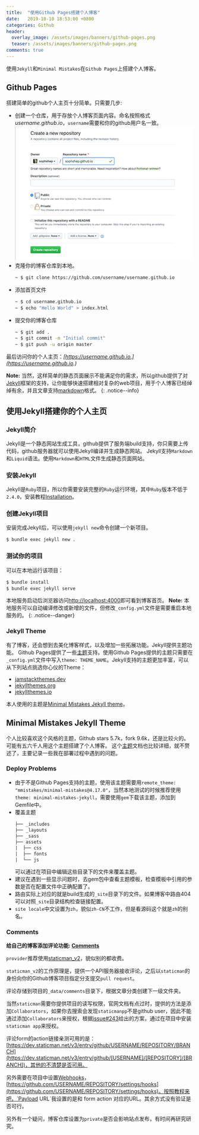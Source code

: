 ```yaml
---
title:  "使用Github Pages搭建个人博客"
date:   2019-10-10 18:53:00 +0800
categories: Github
header:
  overlay_image: /assets/images/banners/github-pages.png
  teaser: /assets/images/banners/github-pages.png
comments: true
---
```


使用`Jekyll`和`Minimal Mistakes`在`Github Pages`上搭建个人博客。

## Github Pages

搭建简单的github个人主页十分简单。只需要几步:
- 创建一个仓库，用于存放个人博客页面内容。命名按照格式 *username.github.io*，`username`需要和你的github用户名一致。
![create repository](/assets/images/github-pages/user-repo@2x.png)
- 克隆你的博客仓库到本地。
  ```sh
  ~ $ git clone https://github.com/username/username.github.io
  ```
- 添加首页文件
  ```sh
  ~ $ cd username.github.io
  ~ $ echo "Hello World" > index.html
  ```
- 提交你的博客仓库
  ```sh
  ~ $ git add .
  ~ $ git commit -m "Initial commit"
  ~ $ git push -u origin master
  ```

最后访问你的个人主页：*[https://username.github.io.](https://username.github.io.)*

**Note:** 当然，这样简单的静态页面展示不能满足你的需求，所以github提供了对[Jekyll](https://jekyllrb.com/)框架的支持，让你能够快速搭建相对复杂的web项目，用于个人博客已经绰绰有余，并且文章支持[markdown](https://github.com/adam-p/markdown-here/wiki/Markdown-Cheatsheet)格式。
{: .notice--info}

## 使用Jekyll搭建你的个人主页

### Jekyll简介

Jekyll是一个静态网站生成工具，github提供了服务端build支持，你只需要上传代码，github服务器就可以使用Jekyll编译并生成静态网站。
Jekyll支持`Markdown`和`Liquid`语法。使用`Markdown`和`HTML`文件生成静态页面网站。

### 安装Jekyll

Jekyll是`Ruby`项目，所以你需要安装完整的`Ruby`运行环境，其中`Ruby`版本不低于`2.4.0`，安装教程[Installation](https://jekyllrb.com/docs/installation/)。

### 创建Jekyll项目

安装完成Jekyll后，可以使用`jekyll new`命令创建一个新项目。
```sh
$ bundle exec jekyll new .
```

### 测试你的项目

可以在本地运行该项目：
```sh
$ bundle install
$ bundle exec jekyll serve
```

本地服务启动后浏览器访问[http://localhost:4000](http://localhost:4000)即可看到博客首页。
**Note:** 本地服务可以自动编译修改或新增的文件，但修改`_config.yml`文件是需要重启本地服务的。
{: .notice--danger}

### Jekyll Theme

有了博客，还会想到去美化博客样式，以及增加一些拓展功能。Jekyll提供主题功能。
Github Pages提供了一些[主题](https://pages.github.com/themes/)支持。使用Github Pages提供的主题只需要在`_config.yml`文件中写入`theme: THEME_NAME`。Jekyll支持的主题更加丰富，可以从下列站点挑选你心仪的Theme：
- [jamstackthemes.dev](https://jamstackthemes.dev/ssg/jekyll/)
- [jekyllthemes.org](http://jekyllthemes.org/)
- [jekyllthemes.io](https://jekyllthemes.io/)

本人使用的主题是[Minimal Mistakes Jekyll theme](https://mmistakes.github.io/minimal-mistakes/)。

## Minimal Mistakes Jekyll Theme

个人比较喜欢这个风格的主题，Github stars 5.7k，fork 9.6k，还是比较火的。可能有五六千人用这个主题搭建了个人博客。
这个[主题](https://mmistakes.github.io/minimal-mistakes/docs/quick-start-guide/)文档也比较详细，就不赘述了，主要记录一些我在部署过程中遇到的问题。

### Deploy Problems

- 由于不是Github Pages支持的主题，使用该主题需要用`remote_theme: "mmistakes/minimal-mistakes@4.17.0"`，当然本地测试的时候推荐使用`theme: minimal-mistakes-jekyll`，需要使用`gem`下载该主题，添加到Gemfile中。
- 覆盖主题
  ```
  ├── _includes
  ├── _layouts
  ├── _sass
  ├── assets
  |  ├── css
  |  ├── fonts
  |  └── js
  ```
  可以通过在项目中编辑这些目录下的文件来覆盖主题。
- 建议在遇到一些显示问题时，去gem包中查看主题模板，检查模板中引用的参数是否在配置文件中正确配置了。
- 路由实际上对应的就是build生成的`_site`目录下的文件。如果博客中路由404可以对照`_site`目录结构检查链接配置。
- `site locale`中文设置为`zh`，貌似`zh-CN`不工作，但是看源码这个就是`zh`的别名。

### Comments

**给自己的博客添加评论功能: [Comments](https://mmistakes.github.io/minimal-mistakes/docs/configuration/#comments)**

`provider`推荐使用[staticman_v2](https://staticman.net/docs/index.html)，貌似别的都收费。

`staticman_v2`的工作原理是，提供一个API服务器接收评论，之后以`staticman`的身份向你的Github博客项目指定分支提交`pull request`。

评论存储到项目的`_data/comments`目录下，根据文章分类创建下一级文件夹。

当然`staticman`需要你提供项目的读写权限，官网文档有点过时，提供的方法是添加`Collaborators`，如果你去搜索会发现`staticmanpp`不是github user，因此不能通过添加`Collaborators`来授权，根据[issue#243](https://github.com/eduardoboucas/staticman/issues/243#issuecomment-453754860)给出的方案，通过在项目中安装`staticman app`来授权。

评论form的action链接亲测可用的是：[https://dev.staticman.net/v3/entry/github/USERNAME/REPOSITORY/BRANCH](https://dev.staticman.net/v3/entry/github/[USERNAME]/[REPOSITORY]/[BRANCH])，其他的不清楚是否可用。

另外需要在项目中设置[Webhooks](https://staticman.net/docs/webhooks)，[https://github.com/USERNAME/REPOSITORY/settings/hooks](https://github.com/USERNAME/REPOSITORY/settings/hooks)。按照教程来吧，`Payload URL`我设置的是和 form action 对应的URL。其余方式没有验证是否可行。

另外有一个疑问，博客仓库设置为`private`是否会影响站点发布，有时间再研究研究。
